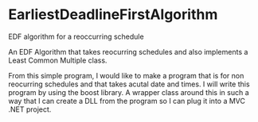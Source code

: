 # EarliestDeadlineFirstAlgorithm
EDF algorithm for a reoccurring schedule  

An EDF Algorithm that takes reocurring schedules and also implements a Least Common Multiple class.

From this simple program, I would like to make a program that is for non reocurring schedules and that takes acutal date and times. 
I will write this program by using the boost library. 
A wrapper class around this in such a way that I can create a DLL from the program so I can plug it into a MVC .NET project.
